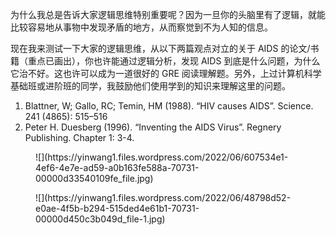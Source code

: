 为什么我总是告诉大家逻辑思维特别重要呢？因为一旦你的头脑里有了逻辑，就能比较容易地从事物中发现矛盾的地方，从而察觉到不为人知的信息。

现在我来测试一下大家的逻辑思维，从以下两篇观点对立的关于 AIDS 的论文/书籍（重点已画出），你也许能通过逻辑分析，发现 AIDS 到底是什么问题，为什么它治不好。这也许可以成为一道很好的 GRE 阅读理解题。另外，上过计算机科学基础班或进阶班的同学，我鼓励他们使用学到的知识来理解这里的问题。

1.  Blattner, W; Gallo, RC; Temin, HM (1988). “HIV causes AIDS”. Science. 241 (4865): 515–516
2.  Peter H. Duesberg (1996). “Inventing the AIDS Virus”. Regnery Publishing. Chapter 1: 3-4.

<figure class="wp-block-image">![](https://yinwang1.files.wordpress.com/2022/06/607534e1-4ef6-4e7e-ad59-a0b163fe588a-70731-00000d33540109fe_file.jpg)</figure>

<figure class="wp-block-image">![](https://yinwang1.files.wordpress.com/2022/06/48798d52-e0ae-4f5b-b294-515ded4e61b1-70731-00000d450c3b049d_file-1.jpg)</figure>
